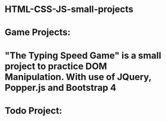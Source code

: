 # HTML-CSS-JS-small-projects
# Game Projects: 
# "The Typing Speed Game" is a small project to practice DOM Manipulation. With use of JQuery, Popper.js and Bootstrap 4
# Todo Project:
# 
